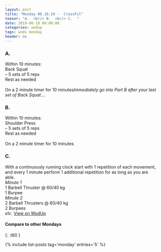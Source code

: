 ```yaml
---
layout: post
title: "Monday 06.10.19 -  CrossFit"
teaser: "A.  <br/> B.  <br/> C.  "
date: 2019-06-10 00:00:00
categories: wodup
tags: wods monday
header: no
---
```



<h3>A.  </h3>
Within 10 minutes:<br/>
Back Squat<br/>– 5 sets of 5 reps <br/>Rest as needed<br/><br/>On a 2 minute timer for 10 minutes<em>Immediately go into Part B after your last set of Back Squat….</em>
<h3>B.  </h3>
Within 10 minutes:<br/>
Shoulder Press<br/>– 5 sets of 5 reps <br/>Rest as needed<br/><br/>On a 2 minute timer for 10 minutes
<h3>C.  </h3>
With a continuously running clock start with 1 repetition of each movement, and every 1 minute perform 1 additional repetition for as long as you are able.<br/><em>Minute 1</em><br/>1 Barbell Thruster @ 60/40 kg<br/>1 Burpee<br/><em>Minute 2</em><br/>2 Barbell Thrusters @ 60/40 kg<br/>2 Burpees<br/><em>etc.</em>
<a href="https://www.wodup.com/gyms/asphodel/wods/17481" target="blank">View on WodUp</a>


#### Compare to other Mondays
{: .t60 }

{% include list-posts tag='monday' entries='5' %}
